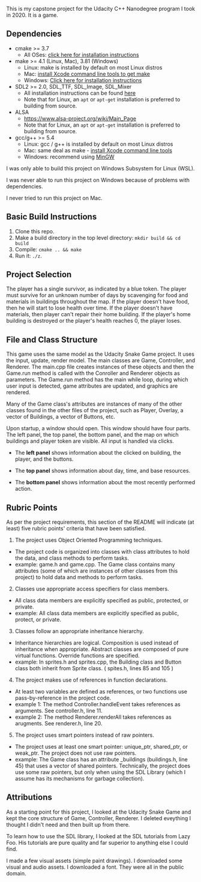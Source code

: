 This is my capstone project for the Udacity C++ Nanodegree program I took in 2020. It is a game.

## Dependencies
* cmake >= 3.7
  * All OSes: [click here for installation instructions](https://cmake.org/install/)
* make >= 4.1 (Linux, Mac), 3.81 (Windows)
  * Linux: make is installed by default on most Linux distros
  * Mac: [install Xcode command line tools to get make](https://developer.apple.com/xcode/features/)
  * Windows: [Click here for installation instructions](http://gnuwin32.sourceforge.net/packages/make.htm)
* SDL2 >= 2.0, SDL_TTF, SDL_Image, SDL_Mixer
  * All installation instructions can be found [here](https://wiki.libsdl.org/Installation)
  * Note that for Linux, an `apt` or `apt-get` installation is preferred to building from source.
* ALSA
  * https://www.alsa-project.org/wiki/Main_Page
  * Note that for Linux, an `apt` or `apt-get` installation is preferred to building from source.
* gcc/g++ >= 5.4
  * Linux: gcc / g++ is installed by default on most Linux distros
  * Mac: same deal as make - [install Xcode command line tools](https://developer.apple.com/xcode/features/)
  * Windows: recommend using [MinGW](http://www.mingw.org/)

I was only able to build this project on Windows Subsystem for Linux (WSL).

I was never able to run this project on Windows because of problems with dependencies. 

I never tried to run this project on Mac.

## Basic Build Instructions

1. Clone this repo.
2. Make a build directory in the top level directory: `mkdir build && cd build`
3. Compile: `cmake .. && make`
4. Run it: `./z`.

## Project Selection

The player has a single survivor, as indicated by a blue token. The player must survive for an unknown number of days by scavenging for food and materials in buildings throughout the map. If the player doesn't have food, then he will start to lose health over time. If the player doesn't have materials, then player can't repair their home building. If the player's home building is destroyed or the player's health reaches 0, the player loses.

## File and Class Structure

This game uses the same model as the Udacity Snake Game project. It uses the input, update, render model. The main classes are Game, Controller, and Renderer. The main.cpp file creates instances of these objects and then the Game.run method is called with the Conroller and Renderer objects as parameters. The Game.run method has the main while loop, during which user input is detected, game attributes are updated, and graphics are rendered.

Many of the Game class's attributes are instances of many of the other classes found in the other files of the project, such as Player, Overlay, a vector of Buildings, a vector of Buttons, etc.

Upon startup, a window should open. This window should have four parts. The left panel, the top panel, the bottom panel, and the map on which buildings and player token are visible. All input is handled via clicks.

* The **left panel** shows information about the clicked on building, the player, and the buttons.

* The **top panel** shows information about day, time, and base resources.

* The **bottom panel** shows information about the most recently performed action.


## Rubric Points

As per the project requirements, this section of the README will indicate (at least) five rubric points' criteria that have been satisfied.

1. The project uses Object Oriented Programming techniques. 
 * The project code is organized into classes with class attributes to hold the data, and class methods to perform tasks.
 * example: game.h and game.cpp. The Game class contains many attributes (some of which are instances of other classes from this project) to hold data and methods to perform tasks.

2. Classes use appropriate access specifiers for class members.
 * All class data members are explicitly specified as public, protected, or private.
 * example: All class data members are explicitly specified as public, protect, or private.

3. Classes follow an appropriate inheritance hierarchy.
 * Inheritance hierarchies are logical. Composition is used instead of inheritance when appropriate. Abstract classes are composed of pure virtual functions. Override functions are specified.
 * example: In sprites.h and sprites.cpp, the Building class and Button class both inherit from Sprite class. ( spites.h, lines 85 and 105 )

 4. The project makes use of references in function declarations.
 * At least two variables are defined as references, or two functions use pass-by-reference in the project code.
 * example 1: The method Controller.handleEvent takes references as arguments. See controller.h, line 11.
 * example 2: The method Renderer.renderAll takes references as arugments. See renderer.h, line 20.

 5. The project uses smart pointers instead of raw pointers.
 * The project uses at least one smart pointer: unique_ptr, shared_ptr, or weak_ptr. The project does not use raw pointers.
 * example: The Game class has an attribute _buildings (buildings.h, line 45) that uses a vector of shared pointers. Technically, the project does use some raw pointers, but only when using the SDL Library (which I assume has its mechanisms for garbage collection). 

## Attributions

As a starting point for this project, I looked at the Udacity Snake Game and kept the core structure of Game, Controller, Renderer. I deleted eveything I thought I didn't need and then built up from there.

To learn how to use the SDL library, I looked at the SDL tutorials from Lazy Foo. His tutorials are pure quality and far superior to anything else I could find.

I made a few visual assets (simple paint drawings). I downloaded some visual and audio assets. I downloaded a font. They were all in the public domain.